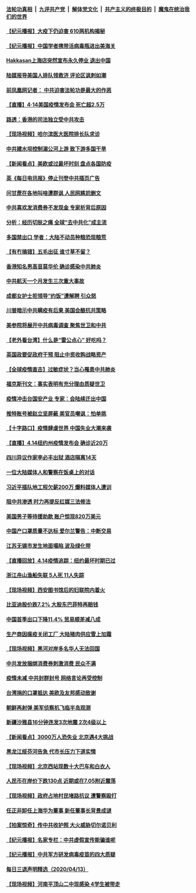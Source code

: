 ####  [法轮功真相](../../../../basic/blob/master/README.md?t=04150630) &nbsp;|&nbsp; [九评共产党](../../../../9ping.md/blob/master/README.md?t=04150630) &nbsp;|&nbsp; [解体党文化](../../../../jtdwh.md/blob/master/README.md?t=04150630)  &nbsp;|&nbsp; [共产主义的终极目的](../../../../gczydzjmd.md/blob/master/README.md?t=04150630) &nbsp;|&nbsp; [魔鬼在统治我们的世界](../../../../mgztzwmdsj.md/blob/master/README.md?t=04150630) 

#### [【纪元播报】大疫下仍迫害 610两机构揭秘](../pages/nsc413/n12030937.md?t=04150630) 

#### [【纪元播报】中国学者携带活病毒瓶进出美海关](../pages/nsc413/n12030977.md?t=04150630) 

#### [Hakkasan上海店突然宣布永久停业 退出中国](../pages/nsc413/n12030965.md?t=04150630) 

#### [陆媒报导美国人排队领救济 评论区讽刺如潮](../pages/nsc413/n12030948.md?t=04150630) 

#### [前凤凰网记者： 中共迫害法轮功是最大的作恶](../pages/nsc413/n12030729.md?t=04150630) 

#### [【直播】4·14美国疫情发布会 死亡超2.5万](../pages/nsc413/n12030981.md?t=04150630) 

#### [路透：香港的司法独立受中共攻击](../pages/nsc413/n12030989.md?t=04150630) 

#### [【现场视频】哈尔滨医大医院排长队求诊](../pages/nsc413/n12030938.md?t=04150630) 

#### [中共建水坝控制湄公河上游 致下游多国干旱](../pages/nsc413/n12030720.md?t=04150630) 

#### [【新闻看点】美欧或过最坏时刻 盘点各国防疫](../pages/nsc413/n12030818.md?t=04150630) 

#### [英《每日电讯报》停止刊登中共插页广告](../pages/nsc413/n12030864.md?t=04150630) 

#### [问甘蔗在各地叫啥遭群讽 人民网尴尬删文](../pages/nsc413/n12030854.md?t=04150630) 

#### [中共喜欢发消费券不发现金 专家析背后原因](../pages/nsc413/n12030803.md?t=04150630) 

#### [分析：经历切肤之痛 全球“去中共化”成主流](../pages/nsc413/n12030629.md?t=04150630) 

#### [多国禁出口 学者：大陆不动员种粮恐现粮荒](../pages/nsc413/n12030623.md?t=04150630) 

#### [【有冇搞错】五毛出征 谁寸草不留？](../pages/nsc413/n12030774.md?t=04150630) 

#### [香港知名男高音莫华伦 确诊感染中共肺炎](../pages/nsc413/n12030641.md?t=04150630) 

#### [中共航天一个月发生三次重大事故](../pages/nsc413/n12030549.md?t=04150630) 

#### [成都女护士拒领导“约饭”遭解聘 引众怒](../pages/nsc413/n12030779.md?t=04150630) 

#### [川普暗示中共瞒疫有后果 美国会酿抗共策略](../pages/nsc413/n12029990.md?t=04150630) 

#### [美参院将展开中共病毒调查 聚焦世卫和中共](../pages/nsc413/n12030184.md?t=04150630) 

#### [【老外看台湾】什么是“雷公点心” 好吃吗？](../pages/nsc413/n12030678.md?t=04150630) 

#### [英国政要促政府干预 阻止中资收购战略资产](../pages/nsc413/n12030334.md?t=04150630) 

#### [【全球疫情直击】过敏症状？当心罹患中共肺炎](../pages/nsc413/n12030633.md?t=04150630) 

#### [福克斯刊文：事实表明有充分理由质疑世卫](../pages/nsc413/n12030392.md?t=04150630) 

#### [疫情冲击台国安产业 专家：会陆续迁出中国](../pages/nsc413/n12030355.md?t=04150630) 

#### [推特账号被赵立坚屏蔽 美官员嘲讽：怕单挑](../pages/nsc413/n12030552.md?t=04150630) 

#### [【十字路口】疫情肆虐世界 中国失业大潮来袭](../pages/nsc413/n12028558.md?t=04150630) 

#### [【直播】4.14纽约州疫情发布会 确诊近20万](../pages/nsc413/n12030521.md?t=04150630) 

#### [四川异议作家李必丰出狱 酒店隔离14天](../pages/nsc413/n12030353.md?t=04150630) 


#### [一位大陆媒体人和警察在饭桌上的对话](../pages/nsc413/n12028734.md?t=04150630) 

#### [习近平插队地工程欠薪200万 爆料媒体人遭训](../pages/nsc413/n12028611.md?t=04150630) 

#### [阻中共渗透 时力再提反红媒三法修法](../pages/nsc413/n12030214.md?t=04150630) 

#### [美国男子等待援助款 账户惊现820万美元](../pages/nsc413/n12030054.md?t=04150630) 

#### [中国产口罩质量不达标 爱尔兰警告：中断交易](../pages/nsc413/n12029789.md?t=04150630) 

#### [江苏无锡市发生地面塌陷 波及绿化带](../pages/nsc413/n12030246.md?t=04150630) 

#### [【直播回放】4.14疫情追踪：纽约最坏时期已过](../pages/nsc413/n12030034.md?t=04150630) 

#### [浙江舟山渔船失联 5人死 11人失踪](../pages/nsc413/n12030156.md?t=04150630) 

#### [【现场视频】西安图书馆后的妇联院内着火](../pages/nsc413/n12029987.md?t=04150630) 

#### [比亚迪股价跌7.2% 大股东巴菲特再赔钱](../pages/nsc413/n12030052.md?t=04150630) 

#### [中国首季出口下降11.4% 贸易顺差减八成](../pages/nsc413/n12029941.md?t=04150630) 

#### [生产商因瘟疫关闭工厂 大陆猪肉供应雪上加霜](../pages/nsc413/n12029108.md?t=04150630) 

#### [【现场视频】黑河对岸多名华人无法回国](../pages/nsc413/n12029715.md?t=04150630) 

#### [中共发放捆绑消费券刺激消费 民众不满](../pages/nsc413/n12029705.md?t=04150630) 

#### [疫情未减 中共封群封号 网络言论再受控制](../pages/nsc413/n12029030.md?t=04150630) 

#### [台湾捐的口罩抵达 美欧及友邦感动致谢](../pages/nsc413/n12026474.md?t=04150630) 

#### [朝鲜再射弹 美军侦察机飞临半岛观测](../pages/nsc413/n12029538.md?t=04150630) 

#### [新疆沙雅县16分钟连发3次地震 2次4级以上](../pages/nsc413/n12029636.md?t=04150630) 

#### [【新闻看点】3000万人恐失业 北京遇4大挑战](../pages/nsc413/n12027860.md?t=04150630) 

#### [黑龙江绥芬河告急 代市长压力下道实情](../pages/nsc413/n12027964.md?t=04150630) 

#### [【现场视频】北京西站现数十大巴车和白衣人](../pages/nsc413/n12029148.md?t=04150630) 

#### [人民币在岸价下跌130点 近期或在7.05附近震荡](../pages/nsc413/n12028419.md?t=04150630) 

#### [【现场视频】政府占地村民堵路抗议 遭警察殴打](../pages/nsc413/n12029072.md?t=04150630) 

#### [任正非卸任上海华为董事 新任董事长背景成谜](../pages/nsc413/n12028823.md?t=04150630) 

#### [【拍案惊奇】传中共收护照 大火威胁切尔诺贝利](../pages/nsc413/n12028696.md?t=04150630) 

#### [【纪元播报】名家专栏：中共虚假宣传能骗谁呢](../pages/nsc413/n12027680.md?t=04150630) 

#### [【纪元播报】中共军方研发病毒疫苗的四大质疑](../pages/nsc413/n12027378.md?t=04150630) 

#### [每日三退声明精选（2020/04/13）](../pages/nsc413/n12028848.md?t=04150630) 

#### [【现场视频】河南平顶山二中现感染 4学生被带走](../pages/nsc413/n12027873.md?t=04150630) 

